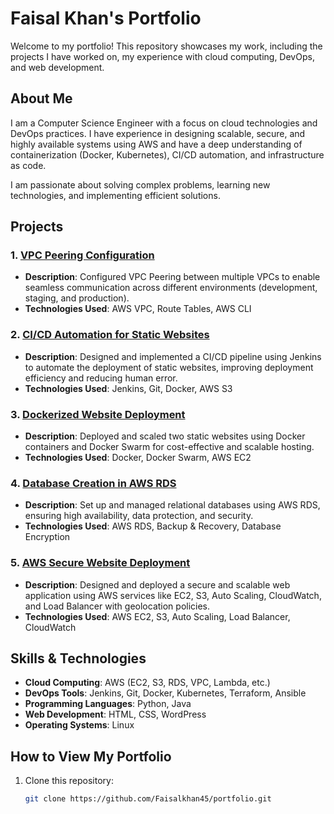 # Faisal Khan's Portfolio

Welcome to my portfolio! This repository showcases my work, including the projects I have worked on, my experience with cloud computing, DevOps, and web development.

## About Me

I am a Computer Science Engineer with a focus on cloud technologies and DevOps practices. I have experience in designing scalable, secure, and highly available systems using AWS and have a deep understanding of containerization (Docker, Kubernetes), CI/CD automation, and infrastructure as code.

I am passionate about solving complex problems, learning new technologies, and implementing efficient solutions.

## Projects

### 1. [VPC Peering Configuration](projects/project1.md)
- **Description**: Configured VPC Peering between multiple VPCs to enable seamless communication across different environments (development, staging, and production).
- **Technologies Used**: AWS VPC, Route Tables, AWS CLI

### 2. [CI/CD Automation for Static Websites](projects/project2.md)
- **Description**: Designed and implemented a CI/CD pipeline using Jenkins to automate the deployment of static websites, improving deployment efficiency and reducing human error.
- **Technologies Used**: Jenkins, Git, Docker, AWS S3

### 3. [Dockerized Website Deployment](projects/project3.md)
- **Description**: Deployed and scaled two static websites using Docker containers and Docker Swarm for cost-effective and scalable hosting.
- **Technologies Used**: Docker, Docker Swarm, AWS EC2

### 4. [Database Creation in AWS RDS](projects/project4.md)
- **Description**: Set up and managed relational databases using AWS RDS, ensuring high availability, data protection, and security.
- **Technologies Used**: AWS RDS, Backup & Recovery, Database Encryption

### 5. [AWS Secure Website Deployment](projects/project5.md)
- **Description**: Designed and deployed a secure and scalable web application using AWS services like EC2, S3, Auto Scaling, CloudWatch, and Load Balancer with geolocation policies.
- **Technologies Used**: AWS EC2, S3, Auto Scaling, Load Balancer, CloudWatch

## Skills & Technologies
- **Cloud Computing**: AWS (EC2, S3, RDS, VPC, Lambda, etc.)
- **DevOps Tools**: Jenkins, Git, Docker, Kubernetes, Terraform, Ansible
- **Programming Languages**: Python, Java
- **Web Development**: HTML, CSS, WordPress
- **Operating Systems**: Linux

## How to View My Portfolio
1. Clone this repository:
   ```bash
   git clone https://github.com/Faisalkhan45/portfolio.git
